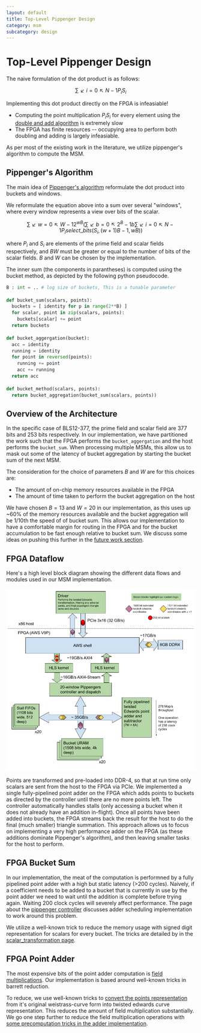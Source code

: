 ```yaml
---
layout: default
title: Top-Level Pippenger Design
category: msm
subcategory: design
---
```


# Top-Level Pippenger Design

The naive formulation of the dot product is as follows:

$$∑↙{i=0}↖{N-1} P_{i} S_{i}$$

Implementing this dot product directly on the FPGA is infeasiable!

- Computing the point multiplication $P_{i} S_{i}$ for every element using the
  [double and add
  algorithm](https://en.wikipedia.org/wiki/Elliptic_curve_point_multiplication#Double-and-add)
  is extremely slow
- The FPGA has finite resources -- occupying area to perform both doubling
and adding is largely infeasiable.

As per most of the existing work in the literature, we utilize pippenger's
algorithm to compute the MSM.

## Pippenger's Algorithm

The main idea of [Pippenger's algorithm](https://dl.acm.org/doi/abs/10.1137/0209022)
reformulate the dot product into buckets and windows.

We reformulate the equation above into a sum over several "windows", where
every window represents a view over bits of the scalar.

$$∑↙{w=0}↖{W-1} 2^{wB} (∑↙{b=0}↖{2^{B}-1} b ∑↙{i=0}↖{N-1} P_{i} select\_bits(S_{i}, (w + 1)B - 1, wB)) $$

where $P_{i}$ and $S_{i}$ are elements of the prime field and scalar fields
respectively, and $BW$ must be greater or equal to the number of bits of the
scalar fields. $B$ and $W$ can be chosen by the implementation.

The inner sum (the components in parantheses) is computed using the bucket
method, as depicted by the following python pseudocode.

```python
B : int = .. # log size of buckets, This is a tunable parameter

def bucket_sum(scalars, points):
  buckets = [ identity for p in range(2**B) ]
  for scalar, point in zip(scalars, points):
    buckets[scalar] += point
  return buckets

def bucket_aggergation(bucket):
  acc = identity
  running = identity
  for point in reversed(points):
    running += point
    acc += running
  return acc

def bucket_method(scalars, points):
  return bucket_aggregation(bucket_sum(scalars, points))
```

## Overview of the Architecture

In the specific case of BLS12-377, the prime field and scalar field are 377
bits and 253 bits respectively. In our implementation, we have partitioned the
work such that the FPGA performs the `bucket_aggergation` and the host performs
the `bucket_sum`. When processing multiple MSMs, this allow us to mask out
some of the latency of bucket aggregation by starting the bucket sum of the next
MSM.

The consideration for the choice of parameters $B$ and $W$ are for this choices
are:

- The amount of on-chip memory resources available in the FPGA
- The amount of time taken to perform the bucket aggregation on the host

We have chosen $B=13$ and $W=20$ in our implementation, as this uses up ~60% of
the memory resources available and the bucket aggregation will be 1/10th the
speed of of bucket sum. This allows our implementation to have a comfortable
margin for routing in the FPGA and for the bucket accumulation to be fast
enough relative to bucket sum. We discuss some ideas on pushing this further
in the [future work section](msm_future_work).

## FPGA Dataflow

Here's a high level block diagram showing the different data flows and modules
used in our MSM implementation.

![Block diagram](images/msm-block-diagram.png)

Points are transformed and pre-loaded into DDR-4, so that at run time only
scalars are sent from the host to the FPGA via PCIe. We implemented a single
fully-pipelined point adder on the FPGA which adds points to buckets as
directed by the controller until there are no more points left. The controller
automatically handles stalls (only accessing a bucket when it does not already
have an addition in-flight). Once all points have been added into buckets, the
FPGA streams back the result for the host to do the final (much smaller)
triangle summation. This approach allows us to focus on implementing a very
high performance adder on the FPGA (as these additions dominate Pippenger's
algorithm), and then leaving smaller tasks for the host to perform.

## FPGA Bucket Sum

In our implementation, the meat of the computation is performned by a fully
pipelined point adder with a high but static latency (>200 cycles). Naively, if
a coefficient needs to be added to a bucket that is currently in use by the
point adder we need to wait until the addition is complete before trying again.
Waiting 200 clock cycles will severely affect performance. The page about the
[pippenger controller](msm-pippenger-controller) discusses adder scheduling
implementation to work around this problem.

We utilize a well-known trick to reduce the memory usage with signed digit
representation for scalars for every bucket. The tricks are detailed by in the
[scalar_transformation page](scalar_transformation).

## FPGA Point Adder

The most expensive bits of the point adder computation is
[field multiplications](msm_field_multiplication). Our implementation is
based around well-known tricks in barrett reduction.

To reduce, we use well-known tricks to [convert the points
representation](msm_point_representation) from it's original weistrass-curve
form into twisted edwards curve representation. This reduces the amount of
field multiplication substantially. We go one step further to reduce the field
multiplication operations with [some precomputation tricks in the adder implementation](msm_mixed_point_addition_with_precomputation).
